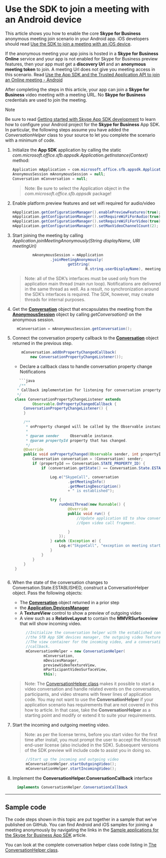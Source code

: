# Use the SDK to join a meeting with an Android device

This article shows you how to enable the core  **Skype for Business** anonymous meeting join scenario in your Android app. iOS developers should read
[Use the SDK to join a meeting with an iOS device](HowToJoinMeeting_iOS.md). 

If the anonymous meeting your app joins is hosted in a **Skype for Business Online** service and 
your app is not enabled for Skype for Business preview features, then your app must get a **discovery Url** and an **anonymous meeting token** to join. A meeting Url does not give you 
meeting access in this scenario. Read [Use the App SDK and the Trusted Application API to join an Online meeting - Android](HowToJoinOnlineMeeting_Android.md)

After completing the steps in this article, your app can join a **Skype for Business** video meeting with a
meeting URL. No **Skype for Business** credentials are used to join the meeting.

>[!NOTE]
Be sure to read [Getting started with Skype App SDK development](GettingStarted.md) to learn how to configure your Android project for the **Skype for Business** App SDK.  In particular, the following steps assume you have added the _ConversationHelper_ class to your source to let you complete the scenario with a minimum of code. 

1. Initialize the **App SDK** application by calling the static _com.microsoft.office.sfb.appsdk.Application.getInstance(Context)_ method:

   ```java
   Application mApplication = com.microsoft.office.sfb.appsdk.Application.getInstance(this.getBaseContext());
   AnonymousSession mAnonymousSession = null;
   Conversation mConversation = null;
   ```
   >Note: Be sure to select the Application object in the _com.microsoft.office.sfb.appsdk_ package!
   
1. Enable platform preview features and set wifi required for audio/video
   ```java
   mApplication.getConfigurationManager().enablePreviewFeatures(true);
   mApplication.getConfigurationManager().setRequireWiFiForAudio(true);
   mApplication.getConfigurationManager().setRequireWiFiForVideo(true);
   mApplication.getConfigurationManager().setMaxVideoChannelCount(2);
   
   ```
1. Start joining the meeting by calling _Application.joinMeetingAnonymously(String displayName, URI meetingUri)_   

   ```java
            mAnonymousSession = mApplication
                    .joinMeetingAnonymously(
                            getString(
                                    R.string.userDisplayName), meetingURI);
   
   ```
   > Note: all of the SDK’s interfaces must be used only from the application main thread (main run loop).  Notifications are delivered in the same thread as well.  As a result, no synchronization around the SDK’s interfaces is required.  The SDK, however, may create threads for internal purposes.      

1. Get the [**Conversation**](https://ucwa.skype.com/reference/appSDK/Android/com/microsoft/office/sfb/appsdk/Conversation.html) object that encapsulates the meeting from the [**AnonymousSession**](https://ucwa.skype.com/reference/appSDK/Android/com/microsoft/office/sfb/appsdk/AnonymousSession.html) object by calling _getConversation()_ on the anonymous session.  
   ```java
     mConversation = mAnonymousSession.getConversation();
   ```  
1. Connect the conversation property callback to the [**Conversation**](https://ucwa.skype.com/reference/appSDK/Android/com/microsoft/office/sfb/appsdk/Conversation.html) object returned in the previous step.
   ```java
       mConversation.addOnPropertyChangedCallback(
           new ConversationPropertyChangeListener()); 
   ```
   - Declare a callback class to handle conversation property change Notifications
   ```java
      ```java
      /**
     * Callback implementation for listening for conversation property changes.
     */
    class ConversationPropertyChangeListener extends
            Observable.OnPropertyChangedCallback {
        ConversationPropertyChangeListener() {
        }

        /**
         * onProperty changed will be called by the Observable instance on a property change.
         *
         * @param sender     Observable instance.
         * @param propertyId property that has changed.
         */
        @Override
        public void onPropertyChanged(Observable sender, int propertyId) {
            Conversation conversation = (Conversation) sender;
            if (propertyId == Conversation.STATE_PROPERTY_ID) {
                if (conversation.getState() == Conversation.State.ESTABLISHED) {

                    Log.e("SkypeCall", conversation
                            .getMeetingInfo()
                            .getMeetingDescription()
                            + " is established");

                    try {
                        runOnUiThread(new Runnable() {
                            @Override
                            public void run() {
                                //Update application UI to show conversation is established.
                                //Open video call fragment.

                            }
                        });
                    } catch (Exception e) {
                        Log.e("SkypeCall", "exception on meeting started");
                    }
                }
            }
        }
    }
   ```

   ```
1. When the state of the conversation changes to Conversation.State.ESTABLISHED, construct a ConversationHelper object. Pass the following objects:
   * The [**Conversation**](https://ucwa.skype.com/reference/appSDK/Android/com/microsoft/office/sfb/appsdk/Conversation.html) object returned in a prior step
   * the [**Application.DevicesManager**](https://ucwa.skype.com/reference/appSDK/Android/com/microsoft/office/sfb/appsdk/DevicesManager.html)
   * A **TextureView** control to show a preview of outgoing video
   * A view such as a **RelativeLayout** to contain the **MMVRSurfaceview** that will show incoming video.

   ```java
         //Initialize the conversation helper with the established conversation,
         //the SfB App SDK devices manager, the outgoing video TextureView,
         //The view container for the incoming video, and a conversation helper
         //callback.
         mConversationHelper = new ConversationHelper(
                 mConversation,
                 mDevicesManager,
                 previewVideoTextureView,
                 mParticipantVideoSurfaceView,
                 this);
   ```
   >Note: The [ConversationHelper class](./ConversationHelperCodeList.md) makes it possible to start a video conversation and
   handle related events on the conversation, participants, and video streams with fewer lines of application code. You may not want to use the **ConversationHelper** if your 
   application scenario has requirements that are not covered in this how to article. In that case, take the **ConversationHelper** as a starting point and modify or 
   extend it to suite your requirements.

1. Start the incoming and outgoing meeting video.

   >Note: as per the license terms, before you start video for the first time after install, you must prompt the user to accept the Microsoft end-user license (also included in the SDK).  Subsequent versions of the SDK preview will include code to assist you in doing so.

   ```java
         //Start up the incoming and outgoing video
         mConversationHelper.startOutgoingVideo();
         mConversationHelper.startIncomingVideo();
   ```


1. Implement the **ConversationHelper.ConversationCallback** interface

   ```java
     implements ConversationHelper.ConversationCallback
   ```

---
## Sample code
The code steps shown in this topic are put together in a sample that we've published on GitHub. You can find Android and iOS samples for joining a meeting anonymously by navigating the links in the [Sample applications for the Skype for Business App SDK](./Samples.md) article. 

You can look at the complete conversation helper class code listing in [The ConversationHelper class](./ConversationHelperCodeList.md). 